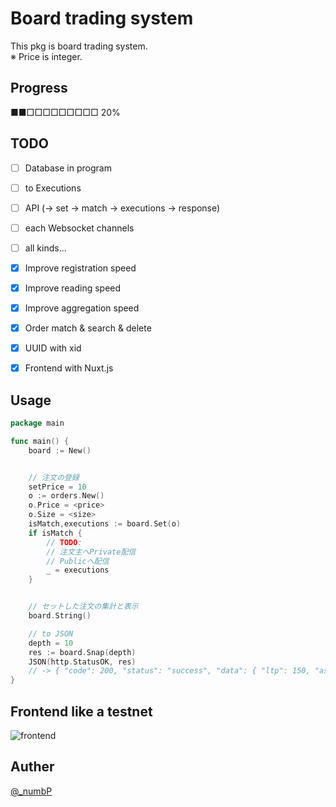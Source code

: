 # Board trading system
This pkg is board trading system.  
※ Price is integer.

## Progress
■■□□□□□□□□□ 20%  

## TODO
- [ ] Database in program
- [ ] to Executions
- [ ] API (-> set -> match -> executions -> response)
- [ ] each Websocket channels
- [ ] all kinds...


- [x] Improve registration speed  
- [x] Improve reading speed
- [x] Improve aggregation speed
- [x] Order match & search & delete
- [x] UUID with xid
- [x] Frontend with Nuxt.js

## Usage
``` go
package main

func main() {
    board := New()


    // 注文の登録
    setPrice = 10
    o := orders.New()
    o.Price = <price>
    o.Size = <size>
    isMatch,executions := board.Set(o)
    if isMatch {
        // TODO:
        // 注文主へPrivate配信
        // Publicへ配信
        _ = executions
    }


    // セットした注文の集計と表示
    board.String()

    // to JSON
    depth = 10
    res := board.Snap(depth)
    JSON(http.StatusOK, res)
    // -> { "code": 200, "status": "success", "data": { "ltp": 150, "asks": [ { "price": 201, "size": 20 }, { "price": 150, "size": 20 } ], "bids": [ { "price": 150, "size": 20 }, { "price": 100, "size": 20 } ], "updated_at": "14:52:58" } }
}

```

## Frontend like a testnet
![frontend](https://github.com/go-numb/board-trading-system/tree/master/frontend/static/frontend.png)

## Auther
[@_numbP](https://twitter.com/_numbP)
